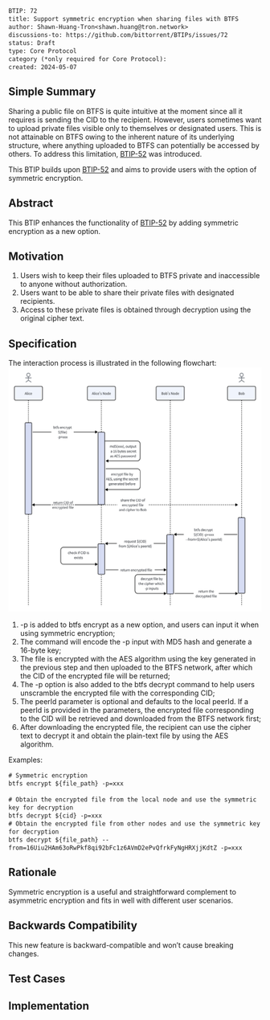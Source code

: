 
```
BTIP: 72
title: Support symmetric encryption when sharing files with BTFS
author: Shawn-Huang-Tron<shawn.huang@tron.network>
discussions-to: https://github.com/bittorrent/BTIPs/issues/72
status: Draft
type: Core Protocol
category (*only required for Core Protocol):
created: 2024-05-07
```

## Simple Summary

Sharing a public file on BTFS is quite intuitive at the moment since all it requires is sending the CID to the recipient. However, users sometimes want to upload private files visible only to themselves or designated users. This is not attainable on BTFS owing to the inherent nature of its underlying structure, where anything uploaded to BTFS can potentially be accessed by others. To address this limitation, [BTIP-52](https://github.com/bittorrent/BTIPs/blob/master/BTIPS/BTIP-52.md) was introduced.

This BTIP builds upon [BTIP-52](https://github.com/bittorrent/BTIPs/blob/master/BTIPS/BTIP-52.md) and aims to provide users with the option of symmetric encryption.

## Abstract

This BTIP enhances the functionality of [BTIP-52](https://github.com/bittorrent/BTIPs/blob/master/BTIPS/BTIP-52.md) by adding symmetric encryption as a new option.

## Motivation

1. Users wish to keep their files uploaded to BTFS private and inaccessible to anyone without authorization.
2. Users want to be able to share their private files with designated recipients.
3. Access to these private files is obtained through decryption using the original cipher text.

## Specification

The interaction process is illustrated in the following flowchart:
![The flowchart](../pictures/symmetric-encryption-flowchart.png)

1. -p is added to btfs encrypt as a new option, and users can input it when using symmetric encryption;
2. The command will encode the -p input with MD5 hash and generate a 16-byte key;
3. The file is encrypted with the AES algorithm using the key generated in the previous step and then uploaded to the BTFS network, after which the CID of the encrypted file will be returned;
4. The -p option is also added to the btfs decrypt command to help users unscramble the encrypted file with the corresponding CID;
5. The peerId parameter is optional and defaults to the local peerId. If a peerId is provided in the parameters, the encrypted file corresponding to the CID will be retrieved and downloaded from the BTFS network first;
6. After downloading the encrypted file, the recipient can use the cipher text to decrypt it and obtain the plain-text file by using the AES algorithm.

Examples:

```shell
# Symmetric encryption
btfs encrypt ${file_path} -p=xxx

# Obtain the encrypted file from the local node and use the symmetric key for decryption
btfs decrypt ${cid} -p=xxx
# Obtain the encrypted file from other nodes and use the symmetric key for decryption
btfs decrypt ${file_path} --from=16Uiu2HAm63oRwPkf8qi92bFc1z6AVmD2ePvQfrkFyNgHRXjjKdtZ -p=xxx
```

## Rationale

Symmetric encryption is a useful and straightforward complement to asymmetric encryption and fits in well with different user scenarios.

## Backwards Compatibility

This new feature is backward-compatible and won’t cause breaking changes.

## Test Cases

## Implementation

